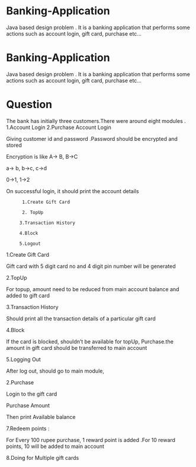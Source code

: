 # Banking-Application
Java based design problem . It is a banking application that performs some actions such as account login, gift card, purchase etc...

# Banking-Application
Java based design problem . It is a banking application that performs some actions such as account login, gift card, purchase etc...

# Question
The bank has initially three customers.There were  around eight modules . 
1.Account Login
2.Purchase
Account Login 

Giving customer id and password .Password should be encrypted and stored 

Encryption is like A-> B, B->C 

a-> b, b->c, c->d 

0->1, 1->2 

On successful login, it should print the account details 

          1.Create Gift Card 

          2. TopUp 

         3.Transaction History 

         4.Block 

         5.Logout 

1.Create Gift Card 

Gift card with 5 digit card no and 4 digit pin number will be generated 

2.TopUp 

For topup, amount need to be reduced from main account balance and added to gift card 

3.Transaction History 

Should print all the transaction details of a particular gift card 

4.Block 

If the card is blocked, shouldn’t be available for topUp, Purchase.the amount in gift card should be transferred to main account 

5.Logging Out 

After log out, should go to main module, 

  

2.Purchase 

Login to the gift card

Purchase Amount 

Then print Available balance 

7.Redeem points : 

For Every 100 rupee purchase, 1 reward point is added .For 10 reward points, 10 will be added to main account 

8.Doing for Multiple gift cards 
